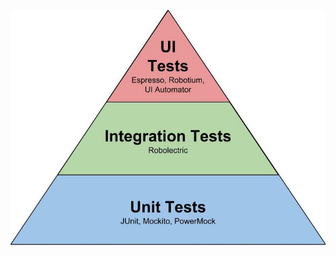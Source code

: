 
![LYNMP 로고](https://github.com/ShonKangYoul/ShonKangYoul.github.io/blob/main/image/android_unit_test.jpg?raw=true "LYMNP 로고")
